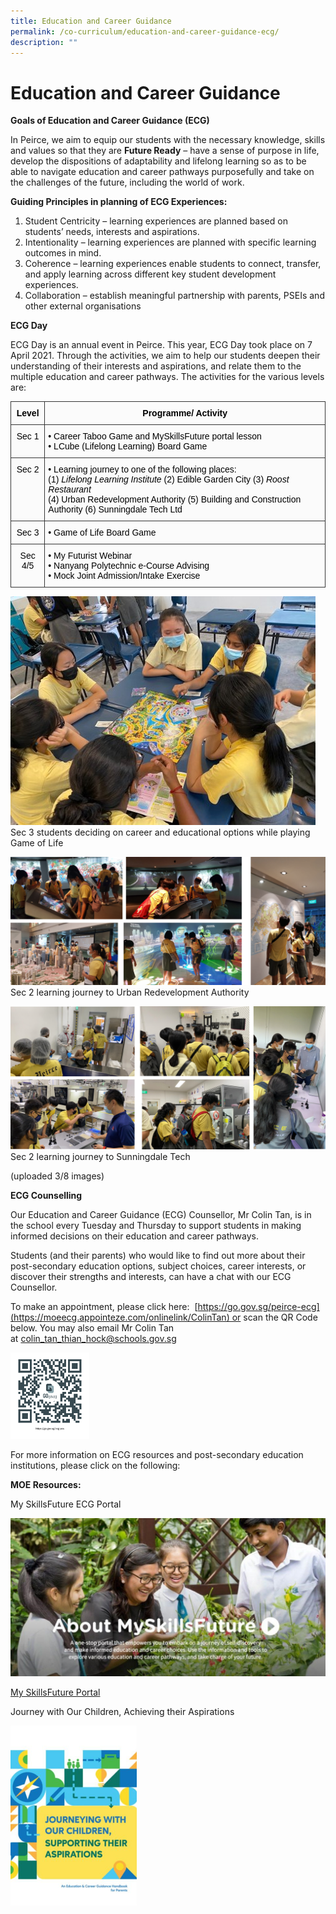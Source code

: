 ```yaml
---
title: Education and Career Guidance
permalink: /co-curriculum/education-and-career-guidance-ecg/
description: ""
---
```

# **Education and Career Guidance**

**Goals of Education and Career Guidance (ECG)**

In Peirce, we aim to equip our students with the necessary knowledge, skills and values so that they are **Future Ready** – have a sense of purpose in life, develop the dispositions of adaptability and lifelong learning so as to be able to navigate education and career pathways purposefully and take on the challenges of the future, including the world of work.

**Guiding Principles in planning of ECG Experiences:**

1.  Student Centricity – learning experiences are planned based on students’ needs, interests and aspirations.
2.  Intentionality – learning experiences are planned with specific learning outcomes in mind.
3.  Coherence – learning experiences enable students to connect, transfer, and apply learning across different key student development experiences.
4.  Collaboration – establish meaningful partnership with parents, PSEIs and other external organisations

**ECG Day**

ECG Day is an annual event in Peirce. This year, ECG Day took place on 7 April 2021. Through the activities, we aim to help our students deepen their understanding of their interests and aspirations, and relate them to the multiple education and career pathways. The activities for the various levels are:


<table style="border-collapse:collapse;border-spacing:0" class="tg"><thead><tr><th style="background-color:#FBFBFB;border-color:#333333;border-style:solid;border-width:1px;color:#000000;font-family:Arial, sans-serif;font-size:14px;font-weight:bold;overflow:hidden;padding:10px 5px;text-align:center;vertical-align:top;word-break:normal"><span style="font-weight:700">Level</span></th><th style="background-color:#FBFBFB;border-color:#333333;border-style:solid;border-width:1px;color:#000000;font-family:Arial, sans-serif;font-size:14px;font-weight:bold;overflow:hidden;padding:10px 5px;text-align:center;vertical-align:top;word-break:normal"><span style="font-weight:700">Programme/ Activity</span></th></tr></thead><tbody><tr><td style="background-color:#FBFBFB;border-color:#333333;border-style:solid;border-width:1px;color:#000000;font-family:Arial, sans-serif;font-size:14px;overflow:hidden;padding:10px 5px;text-align:center;vertical-align:top;word-break:normal"><span style="font-weight:400">Sec 1</span></td><td style="background-color:#FBFBFB;border-color:#333333;border-style:solid;border-width:1px;color:#000000;font-family:Arial, sans-serif;font-size:14px;overflow:hidden;padding:10px 5px;text-align:left;vertical-align:top;word-break:normal">• Career Taboo Game and MySkillsFuture portal lesson<br>• LCube (Lifelong Learning) Board Game</td></tr><tr><td style="background-color:#FBFBFB;border-color:#333333;border-style:solid;border-width:1px;color:#000000;font-family:Arial, sans-serif;font-size:14px;overflow:hidden;padding:10px 5px;text-align:center;vertical-align:top;word-break:normal"><span style="font-weight:400">Sec 2</span></td><td style="background-color:#FBFBFB;border-color:#333333;border-style:solid;border-width:1px;color:#000000;font-family:Arial, sans-serif;font-size:14px;overflow:hidden;padding:10px 5px;text-align:left;vertical-align:top;word-break:normal">• Learning journey to one of the following places: <br>(1) <span style="font-style:italic">Lifelong Learning Institute</span> (2) Edible Garden City (3) <span style="font-style:italic">Roost Restaurant</span><br><span style="font-weight:400">(4)</span> <span style="font-weight:400">Urban Redevelopment Authority</span> <span style="font-weight:400">(5)</span> <span style="font-weight:400">Building and Construction Authority</span> <span style="font-weight:400">(6)</span> <span style="font-weight:400">Sunningdale Tech Ltd</span></td></tr><tr><td style="background-color:#FBFBFB;border-color:#333333;border-style:solid;border-width:1px;color:#000000;font-family:Arial, sans-serif;font-size:14px;overflow:hidden;padding:10px 5px;text-align:center;vertical-align:top;word-break:normal"><span style="font-weight:400">Sec 3</span></td><td style="background-color:#FBFBFB;border-color:#333333;border-style:solid;border-width:1px;color:#000000;font-family:Arial, sans-serif;font-size:14px;overflow:hidden;padding:10px 5px;text-align:left;vertical-align:top;word-break:normal">• Game of Life Board Game </td></tr><tr><td style="background-color:#FBFBFB;border-color:#333333;border-style:solid;border-width:1px;color:#000000;font-family:Arial, sans-serif;font-size:14px;overflow:hidden;padding:10px 5px;text-align:center;vertical-align:top;word-break:normal"><span style="font-weight:400">Sec 4/5</span></td><td style="background-color:#FBFBFB;border-color:#333333;border-style:solid;border-width:1px;color:#000000;font-family:Arial, sans-serif;font-size:14px;overflow:hidden;padding:10px 5px;text-align:left;vertical-align:top;word-break:normal">• My Futurist Webinar<br>• Nanyang Polytechnic e-Course Advising<br>• Mock Joint Admission/Intake Exercise</td></tr></tbody></table>

![](/images/Photo-8-5.jpg)
Sec 3 students deciding on career and educational options while playing Game of Life

![](/images/Photo-7.png)
Sec 2 learning journey to Urban Redevelopment Authority

![](/images/Photo-6.png)
Sec 2 learning journey to Sunningdale Tech

(uploaded 3/8 images)


**ECG Counselling**

Our Education and Career Guidance (ECG) Counsellor, Mr Colin Tan, is in the school every Tuesday and Thursday to support students in making informed decisions on their education and career pathways.

Students (and their parents) who would like to find out more about their post-secondary education options, subject choices, career interests, or discover their strengths and interests, can have a chat with our ECG Counsellor.

To make an appointment, please click here:  [https://go.gov.sg/peirce-ecg](https://moeecg.appointeze.com/onlinelink/ColinTan) or scan the QR Code below. You may also email Mr Colin Tan at [colin\_tan\_thian\_hock@schools.gov.sg](mailto:colin_tan_thian_hock@schools.gov.sg)

<img src="/images/QR-code.png" 
     style="width:25%">
		 
For more information on ECG resources and post-secondary education institutions, please click on the following:

**MOE Resources:**

My SkillsFuture ECG Portal

![](/images/ecg-portal.jpg)

[My SkillsFuture Portal](https://www.myskillsfuture.gov.sg/content/student/en/secondary.html)

Journey with Our Children, Achieving their Aspirations

<img src="/images/journey.png" 
     style="width:40%">